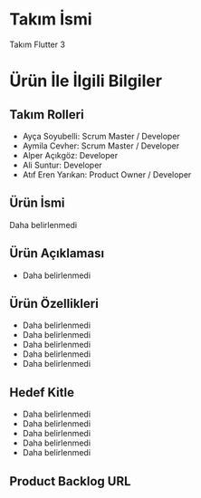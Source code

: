 
# Takım İsmi

Takım Flutter 3


# Ürün İle İlgili Bilgiler

## Takım Rolleri

- Ayça Soyubelli: Scrum Master / Developer
- Aymila Cevher: Scrum Master / Developer
- Alper Açıkgöz: Developer
- Ali Suntur: Developer
- Atıf Eren Yarıkan: Product Owner / Developer

## Ürün İsmi

Daha belirlenmedi

## Ürün Açıklaması

- Daha belirlenmedi

## Ürün Özellikleri

- Daha belirlenmedi
- Daha belirlenmedi
- Daha belirlenmedi
- Daha belirlenmedi
- Daha belirlenmedi

## Hedef Kitle

- Daha belirlenmedi
- Daha belirlenmedi
- Daha belirlenmedi
- Daha belirlenmedi
- Daha belirlenmedi

## Product Backlog URL


